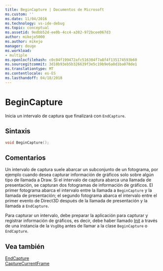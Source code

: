 ```yaml
---
title: BeginCapture | Documentos de Microsoft
ms.custom: ''
ms.date: 11/04/2016
ms.technology: vs-ide-debug
ms.topic: conceptual
ms.assetid: 9edbb52d-ee0b-4cc4-a382-972bcee067d3
author: mikejo5000
ms.author: mikejo
manager: douge
ms.workload:
- multiple
ms.openlocfilehash: c0c04f199472afc516304f7a8f4f135174593b60
ms.sourcegitcommit: 3d10b93eb5b326639f3e5c19b9e6a8d1ba078de1
ms.translationtype: MT
ms.contentlocale: es-ES
ms.lasthandoff: 04/18/2018
---
```

# <a name="begincapture"></a>BeginCapture
Inicia un intervalo de captura que finalizará con `EndCapture`.  
  
## <a name="syntax"></a>Sintaxis  
  
```C++  
void BeginCapture();  
```  
  
## <a name="remarks"></a>Comentarios  
 Un intervalo de captura suele abarcar un subconjunto de un fotograma, por ejemplo cuando desea capturar información de gráficos solo sobre algún tipo de llamada a Draw. Si el intervalo de captura abarca una llamada de presentación, se capturan dos fotogramas de información de gráficos. El primer fotograma abarca el intervalo entre la llamada a `BeginCapture` y la llamada de presentación; el segundo fotograma abarca el intervalo entre el primer evento de Direct3D después de la llamada de presentación y la llamada a `EndCapture`.  
  
 Para capturar un intervalo, debe preparar la aplicación para capturar y registrar información de gráficos, es decir, debe haber llamado [Init](init.md) a través de una instancia de la `VsgDbg` antes de llamar a la clase `BeginCapture` o `EndCapture`.  
  
## <a name="see-also"></a>Vea también  
 [EndCapture](endcapture.md)   
 [CaptureCurrentFrame](capturecurrentframe.md)